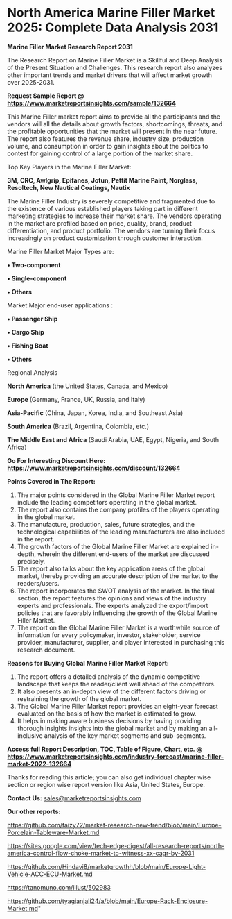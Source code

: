 # North America Marine Filler Market 2025: Complete Data Analysis 2031

<strong>Marine Filler Market Research Report 2031</strong>

The Research Report on Marine Filler Market is a Skillful and Deep Analysis of the Present Situation and Challenges. This research report also analyzes other important trends and market drivers that will affect market growth over 2025-2031.

<strong>Request Sample Report @ <a href=https://www.marketreportsinsights.com/sample/132664>https://www.marketreportsinsights.com/sample/132664</a></strong>

This Marine Filler market report aims to provide all the participants and the vendors will all the details about growth factors, shortcomings, threats, and the profitable opportunities that the market will present in the near future. The report also features the revenue share, industry size, production volume, and consumption in order to gain insights about the politics to contest for gaining control of a large portion of the market share.

Top Key Players in the Marine Filler Market:

<strong>3M, CRC, Awlgrip, Epifanes, Jotun, Pettit Marine Paint, Norglass, Resoltech, New Nautical Coatings, Nautix</strong>

The Marine Filler Industry is severely competitive and fragmented due to the existence of various established players taking part in different marketing strategies to increase their market share. The vendors operating in the market are profiled based on price, quality, brand, product differentiation, and product portfolio. The vendors are turning their focus increasingly on product customization through customer interaction.

Marine Filler Market Major Types are:

<strong>• Two-component

• Single-component

• Others</strong>

Market Major end-user applications :

<strong>• Passenger Ship

• Cargo Ship

• Fishing Boat

• Others</strong>

Regional Analysis

</u><strong><b>North America</b></strong> (the United States, Canada, and Mexico)

<strong><b>Europe </b></strong>(Germany, France, UK, Russia, and Italy)

<strong><b>Asia-Pacific</b></strong> (China, Japan, Korea, India, and Southeast Asia)

<strong><b>South America</b></strong> (Brazil, Argentina, Colombia, etc.)

<strong><b>The Middle East and Africa</b></strong> (Saudi Arabia, UAE, Egypt, Nigeria, and South Africa)

<strong>Go For Interesting Discount Here: <a href=https://www.marketreportsinsights.com/discount/132664>https://www.marketreportsinsights.com/discount/132664</a></strong>

<strong>Points Covered in The Report:</strong>
<ol>
  <li>The major points considered in the Global Marine Filler Market report include the leading competitors operating in the global market.</li>
  <li>The report also contains the company profiles of the players operating in the global market.</li>
  <li>The manufacture, production, sales, future strategies, and the technological capabilities of the leading manufacturers are also included in the report.</li>
  <li>The growth factors of the Global Marine Filler Market are explained in-depth, wherein the different end-users of the market are discussed precisely.</li>
  <li>The report also talks about the key application areas of the global market, thereby providing an accurate description of the market to the readers/users.</li>
  <li>The report incorporates the SWOT analysis of the market. In the final section, the report features the opinions and views of the industry experts and professionals. The experts analyzed the export/import policies that are favorably influencing the growth of the Global Marine Filler Market.</li>
  <li>The report on the Global Marine Filler Market is a worthwhile source of information for every policymaker, investor, stakeholder, service provider, manufacturer, supplier, and player interested in purchasing this research document.</li>
</ol>
<strong>Reasons for Buying Global Marine Filler Market Report:</strong>

<ol>
  <li>The report offers a detailed analysis of the dynamic competitive landscape that keeps the reader/client well ahead of the competitors.</li>
  <li>It also presents an in-depth view of the different factors driving or restraining the growth of the global market.</li>
  <li>The Global Marine Filler Market report provides an eight-year forecast evaluated on the basis of how the market is estimated to grow.</li>
  <li>It helps in making aware business decisions by having providing thorough insights insights into the global market and by making an all-inclusive analysis of the key market segments and sub-segments.</li>
</ol>
<strong>Access full Report Description, TOC, Table of Figure, Chart, etc. @ <a href=https://www.marketreportsinsights.com/industry-forecast/marine-filler-market-2022-132664>https://www.marketreportsinsights.com/industry-forecast/marine-filler-market-2022-132664</a></strong>


Thanks for reading this article; you can also get individual chapter wise section or region wise report version like Asia, United States, Europe.

<strong>Contact Us:</strong>
sales@marketreportsinsights.com

<strong>Our other reports:</strong>

<a href=https://github.com/faizy72/market-research-new-trend/blob/main/Europe-Porcelain-Tableware-Market.md>https://github.com/faizy72/market-research-new-trend/blob/main/Europe-Porcelain-Tableware-Market.md</a>

<a href=https://sites.google.com/view/tech-edge-digest/all-research-reports/north-america-control-flow-choke-market-to-witness-xx-cagr-by-2031>https://sites.google.com/view/tech-edge-digest/all-research-reports/north-america-control-flow-choke-market-to-witness-xx-cagr-by-2031</a>

<a href=https://github.com/Hindavi8/marketgrowthh/blob/main/Europe-Light-Vehicle-ACC-ECU-Market.md>https://github.com/Hindavi8/marketgrowthh/blob/main/Europe-Light-Vehicle-ACC-ECU-Market.md</a>

<a href=https://tanomuno.com/illust/502983>https://tanomuno.com/illust/502983</a>

<a href=https://github.com/tyagianjali24/a/blob/main/Europe-Rack-Enclosure-Market.md>https://github.com/tyagianjali24/a/blob/main/Europe-Rack-Enclosure-Market.md</a>"
